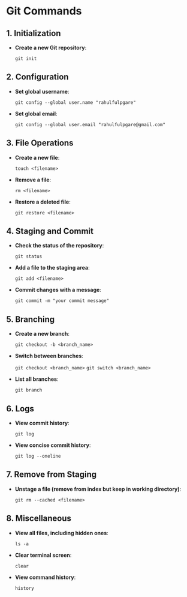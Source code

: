 # Git Commands

## 1. Initialization
- **Create a new Git repository**:
  
  `git init`

## 2. Configuration
- **Set global username**:
  
  `git config --global user.name "rahulfulpgare"`

- **Set global email**:
  
  `git config --global user.email "rahulfulpgare@gmail.com"`

## 3. File Operations
- **Create a new file**:
  
  `touch <filename>`

- **Remove a file**:
  
  `rm <filename>`

- **Restore a deleted file**:
  
  `git restore <filename>`

## 4. Staging and Commit
- **Check the status of the repository**:
  
  `git status`

- **Add a file to the staging area**:
  
  `git add <filename>`

- **Commit changes with a message**:
  
  `git commit -m "your commit message"`

## 5. Branching
- **Create a new branch**:
  
  `git checkout -b <branch_name>`

- **Switch between branches**:
  
  `git checkout <branch_name>`
  `git switch <branch_name>`

- **List all branches**:
  
  `git branch`

## 6. Logs
- **View commit history**:
  
  `git log`

- **View concise commit history**:
  
  `git log --oneline`

## 7. Remove from Staging
- **Unstage a file (remove from index but keep in working directory)**:
  
  `git rm --cached <filename>`

## 8. Miscellaneous
- **View all files, including hidden ones**:
  
  `ls -a`

- **Clear terminal screen**:
  
  `clear`

- **View command history**:
  
  `history`
